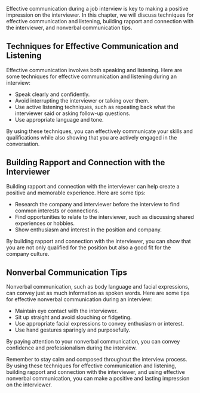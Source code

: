 
Effective communication during a job interview is key to making a positive impression on the interviewer. In this chapter, we will discuss techniques for effective communication and listening, building rapport and connection with the interviewer, and nonverbal communication tips.

Techniques for Effective Communication and Listening
----------------------------------------------------

Effective communication involves both speaking and listening. Here are some techniques for effective communication and listening during an interview:

* Speak clearly and confidently.
* Avoid interrupting the interviewer or talking over them.
* Use active listening techniques, such as repeating back what the interviewer said or asking follow-up questions.
* Use appropriate language and tone.

By using these techniques, you can effectively communicate your skills and qualifications while also showing that you are actively engaged in the conversation.

Building Rapport and Connection with the Interviewer
----------------------------------------------------

Building rapport and connection with the interviewer can help create a positive and memorable experience. Here are some tips:

* Research the company and interviewer before the interview to find common interests or connections.
* Find opportunities to relate to the interviewer, such as discussing shared experiences or hobbies.
* Show enthusiasm and interest in the position and company.

By building rapport and connection with the interviewer, you can show that you are not only qualified for the position but also a good fit for the company culture.

Nonverbal Communication Tips
----------------------------

Nonverbal communication, such as body language and facial expressions, can convey just as much information as spoken words. Here are some tips for effective nonverbal communication during an interview:

* Maintain eye contact with the interviewer.
* Sit up straight and avoid slouching or fidgeting.
* Use appropriate facial expressions to convey enthusiasm or interest.
* Use hand gestures sparingly and purposefully.

By paying attention to your nonverbal communication, you can convey confidence and professionalism during the interview.

Remember to stay calm and composed throughout the interview process. By using these techniques for effective communication and listening, building rapport and connection with the interviewer, and using effective nonverbal communication, you can make a positive and lasting impression on the interviewer.
